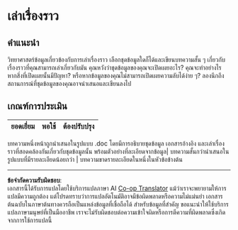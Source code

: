 <!--
CO_OP_TRANSLATOR_METADATA:
{
  "original_hash": "8980d7efd101c82d6d6ffc3458214120",
  "translation_date": "2025-08-26T22:39:19+00:00",
  "source_file": "4-Data-Science-Lifecycle/16-communication/assignment.md",
  "language_code": "th"
}
-->
# เล่าเรื่องราว

## คำแนะนำ

วิทยาศาสตร์ข้อมูลเกี่ยวข้องกับการเล่าเรื่องราว เลือกชุดข้อมูลใดก็ได้และเขียนบทความสั้น ๆ เกี่ยวกับเรื่องราวที่คุณสามารถเล่าเกี่ยวกับมัน คุณหวังว่าชุดข้อมูลของคุณจะเปิดเผยอะไร? คุณจะทำอย่างไรหากสิ่งที่เปิดเผยนั้นมีปัญหา? หรือหากข้อมูลของคุณไม่สามารถเปิดเผยความลับได้ง่าย ๆ? ลองนึกถึงสถานการณ์ที่ชุดข้อมูลของคุณอาจนำเสนอและเขียนลงไป

## เกณฑ์การประเมิน

ยอดเยี่ยม | พอใช้ | ต้องปรับปรุง
--- | --- | -- |

บทความหนึ่งหน้าถูกนำเสนอในรูปแบบ .doc โดยมีการอธิบายชุดข้อมูล เอกสารอ้างอิง และเล่าเรื่องราวที่สอดคล้องกันเกี่ยวกับชุดข้อมูลนั้น พร้อมตัวอย่างที่ละเอียดจากข้อมูล| บทความสั้นกว่านำเสนอในรูปแบบที่มีรายละเอียดน้อยกว่า | บทความขาดรายละเอียดในหนึ่งในหัวข้อข้างต้น

---

**ข้อจำกัดความรับผิดชอบ**:  
เอกสารนี้ได้รับการแปลโดยใช้บริการแปลภาษา AI [Co-op Translator](https://github.com/Azure/co-op-translator) แม้ว่าเราจะพยายามให้การแปลมีความถูกต้อง แต่โปรดทราบว่าการแปลอัตโนมัติอาจมีข้อผิดพลาดหรือความไม่แม่นยำ เอกสารต้นฉบับในภาษาต้นทางควรถือเป็นแหล่งข้อมูลที่เชื่อถือได้ สำหรับข้อมูลที่สำคัญ ขอแนะนำให้ใช้บริการแปลภาษามนุษย์ที่เป็นมืออาชีพ เราจะไม่รับผิดชอบต่อความเข้าใจผิดหรือการตีความที่ผิดพลาดซึ่งเกิดจากการใช้การแปลนี้